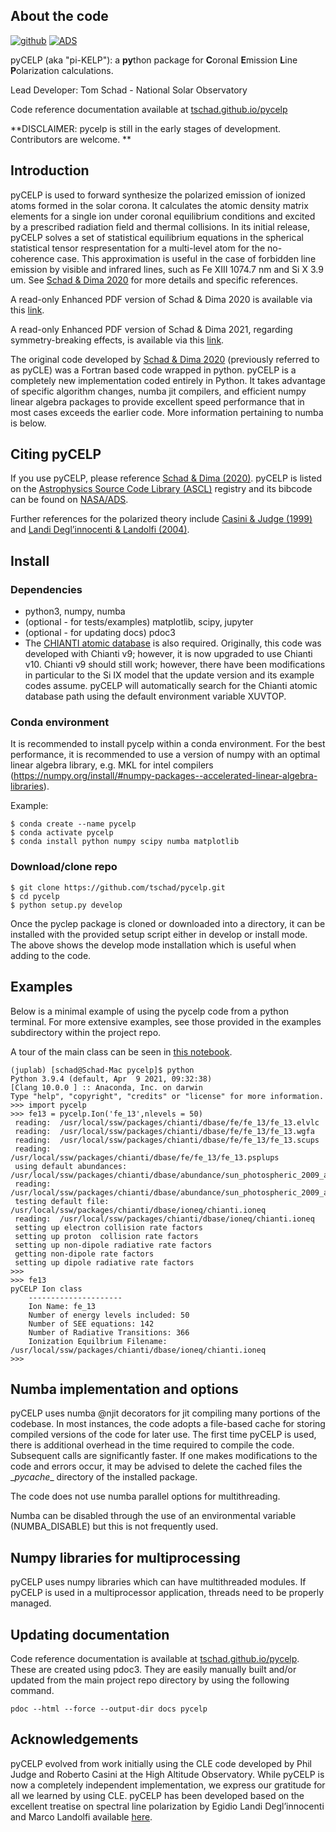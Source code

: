 
## About the code

[![github](https://img.shields.io/badge/GitHub-tschad%2FpyCELP-blue.svg?style=flat)](https://github.com/tschad/pycelp)
[![ADS](https://img.shields.io/badge/NASA%20ADS-SoPh%2C%20V295%2C%207%2C%2098-red)](https://ui.adsabs.harvard.edu/abs/2020SoPh..295...98S/abstract)

pyCELP (aka "pi-KELP"): a **py**thon package for **C**oronal **E**mission **L**ine **P**olarization calculations.

Lead Developer: Tom Schad - National Solar Observatory

Code reference documentation available at [tschad.github.io/pycelp](https://tschad.github.io/pycelp/pycelp/)

**DISCLAIMER: pycelp is still in the early stages of development. Contributors are welcome. **

## Introduction

pyCELP is used to forward synthesize the polarized emission of ionized atoms formed in the solar corona.  It calculates the atomic density matrix elements for a single ion under coronal equilibrium conditions and excited by a prescribed radiation field and thermal collisions.  In its initial release, pyCELP solves a set of statistical equilibrium equations in the spherical statistical tensor respresentation for a multi-level atom for the no-coherence case.  This approximation is useful in the case of forbidden line emission by visible and infrared lines, such as Fe XIII 1074.7 nm and Si X 3.9 um.   See
[Schad & Dima 2020](https://ui.adsabs.harvard.edu/abs/2020SoPh..295...98S/abstract) for more details and specific references.

A read-only Enhanced PDF version of Schad & Dima 2020 is available via this [link](https://rdcu.be/b5J2X).

A read-only Enhanced PDF version of Schad & Dima 2021, regarding symmetry-breaking effects, is available via this [link](https://rdcu.be/cBp1o).

The original code developed by [Schad & Dima 2020](https://ui.adsabs.harvard.edu/abs/2020SoPh..295...98S/abstract) (previously referred to as pyCLE) was a Fortran based code wrapped in python.  pyCELP is a completely new implementation coded entirely in Python.  It takes advantage of specific algorithm changes, numba jit compilers, and efficient numpy linear algebra packages to provide excellent speed performance that in most cases exceeds the earlier code.  More information pertaining to numba is below.

## Citing pyCELP

If you use pyCELP, please reference [Schad & Dima (2020)](https://ui.adsabs.harvard.edu/abs/2020SoPh..295...98S/abstract). pyCELP is listed on the [Astrophysics Source Code Library (ASCL)](https://ascl.net/2112.001) registry and its bibcode can be found on [NASA/ADS](https://ui.adsabs.harvard.edu/abs/2021ascl.soft12001S/abstract).

Further references for the polarized theory include [Casini & Judge (1999)](https://ui.adsabs.harvard.edu/abs/1999ApJ...522..524C/abstract) and [Landi Degl’innocenti &
Landolfi (2004)](https://link.springer.com/book/10.1007/1-4020-2415-0).

## Install

### Dependencies

* python3, numpy, numba
* (optional - for tests/examples) matplotlib, scipy, jupyter
* (optional - for updating docs) pdoc3
* The [CHIANTI atomic database](http://www.chiantidatabase.org/chianti_download.html) is also required.  Originally, this code was developed with Chianti v9; however, it is now upgraded to use Chianti v10.  Chianti v9 should still work; however, there have been modifications in particular to the Si IX model that the update version and its example codes assume. pyCELP will automatically search for the Chianti atomic database path using the default environment variable XUVTOP.

### Conda environment

It is recommended to install pycelp within a conda environment.  For the best performance, it is recommended to use a version of numpy with an optimal linear algebra library, e.g. MKL for intel compilers (https://numpy.org/install/#numpy-packages--accelerated-linear-algebra-libraries).

Example:
```shell
$ conda create --name pycelp
$ conda activate pycelp
$ conda install python numpy scipy numba matplotlib
```

### Download/clone repo

```shell
$ git clone https://github.com/tschad/pycelp.git
$ cd pycelp
$ python setup.py develop  
```
Once the pyclep package is cloned or downloaded into a directory, it can be installed with the provided setup script either in develop or install mode.  The above shows the develop mode installation which is useful when adding to the code. 

## Examples

Below is a minimal example of using the pycelp code from a python terminal.  For
more extensive examples, see those provided in the examples subdirectory
within the project repo.

A tour of the main class can be seen in [this notebook](https://github.com/tschad/pycelp/blob/main/examples/A_tour_of_the_Ion_class.ipynb).

```shell
(juplab) [schad@Schad-Mac pycelp]$ python
Python 3.9.4 (default, Apr  9 2021, 09:32:38)
[Clang 10.0.0 ] :: Anaconda, Inc. on darwin
Type "help", "copyright", "credits" or "license" for more information.
>>> import pycelp
>>> fe13 = pycelp.Ion('fe_13',nlevels = 50)
 reading:  /usr/local/ssw/packages/chianti/dbase/fe/fe_13/fe_13.elvlc
 reading:  /usr/local/ssw/packages/chianti/dbase/fe/fe_13/fe_13.wgfa
 reading:  /usr/local/ssw/packages/chianti/dbase/fe/fe_13/fe_13.scups
 reading:  /usr/local/ssw/packages/chianti/dbase/fe/fe_13/fe_13.psplups
 using default abundances: /usr/local/ssw/packages/chianti/dbase/abundance/sun_photospheric_2009_asplund.abund
 reading:  /usr/local/ssw/packages/chianti/dbase/abundance/sun_photospheric_2009_asplund.abund
 testing default file: /usr/local/ssw/packages/chianti/dbase/ioneq/chianti.ioneq
 reading:  /usr/local/ssw/packages/chianti/dbase/ioneq/chianti.ioneq
 setting up electron collision rate factors
 setting up proton  collision rate factors
 setting up non-dipole radiative rate factors
 getting non-dipole rate factors
 setting up dipole radiative rate factors
>>>
>>> fe13
pyCELP Ion class
    ---------------------
    Ion Name: fe_13
    Number of energy levels included: 50
    Number of SEE equations: 142
    Number of Radiative Transitions: 366
    Ionization Equilbrium Filename: /usr/local/ssw/packages/chianti/dbase/ioneq/chianti.ioneq
>>>
```

## Numba implementation and options

pyCELP uses numba @njit decorators for jit compiling many portions of the codebase.  In most instances, the code adopts a file-based cache for storing compiled versions of the code for later use.  The first time pyCELP is used, there is additional overhead in the time required to compile the code.  Subsequent calls are significantly faster.  If one makes modifications to the code and errors occur, it may be advised to delete the cached files the \__pycache__ directory of the installed package.

The code does not use numba parallel options for multithreading.

Numba can be disabled through the use of an environmental variable (NUMBA_DISABLE) but this is not frequently used.

## Numpy libraries for multiprocessing

pyCELP uses numpy libraries which can have multithreaded modules.  If pyCELP is used in a multiprocessor application, threads need to be properly managed.

## Updating documentation

Code reference documentation is available at [tschad.github.io/pycelp](https:://tschad.github.io/pycelp).  These are created using pdoc3.  They are easily manually built and/or updated from the main project repo directory by using the following command.  

```shell
pdoc --html --force --output-dir docs pycelp
```

## Acknowledgements

pyCELP evolved from work initially using the CLE code developed by Phil Judge and Roberto Casini at the High Altitude Observatory.  While pyCELP is now a completely independent implementation, we express our gratitude for all we learned by using CLE.  pyCELP has been developed based on the excellent treatise on spectral line polarization by Egidio Landi Degl’innocenti and Marco Landolfi available [here](https://link.springer.com/book/10.1007/1-4020-2415-0).
